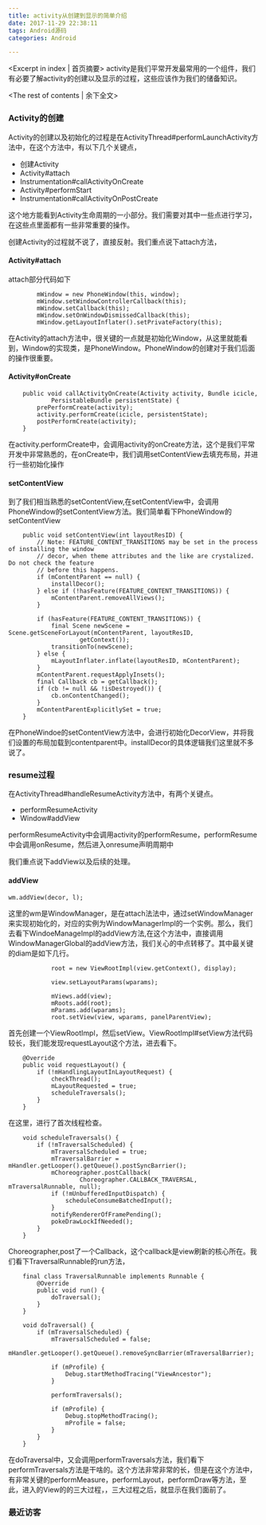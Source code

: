 ```yaml
---
title: activity从创建到显示的简单介绍
date: 2017-11-29 22:38:11
tags: Android源码
categories: Android

---
```

<Excerpt in index | 首页摘要>
activity是我们平常开发最常用的一个组件，我们有必要了解activity的创建以及显示的过程，这些应该作为我们的储备知识。

<!-- more -->
<The rest of contents | 余下全文>


### Activity的创建

Activity的创建以及初始化的过程是在ActivityThread#performLaunchActivity方法中，在这个方法中，有以下几个关键点，

* 创建Activity
* Activity#attach
* Instrumentation#callActivityOnCreate
* Activity#performStart
* Instrumentation#callActivityOnPostCreate

这个地方能看到Activity生命周期的一小部分。我们需要对其中一些点进行学习，在这些点里面都有一些非常重要的操作。

创建Activity的过程就不说了，直接反射。我们重点说下attach方法，

#### Activity#attach

attach部分代码如下

```
        mWindow = new PhoneWindow(this, window);
        mWindow.setWindowControllerCallback(this);
        mWindow.setCallback(this);
        mWindow.setOnWindowDismissedCallback(this);
        mWindow.getLayoutInflater().setPrivateFactory(this);
```

在Activity的attach方法中，很关键的一点就是初始化Window，从这里就能看到，Window的实现类，是PhoneWindow。PhoneWindow的创建对于我们后面的操作很重要。

#### Activity#onCreate

```
    public void callActivityOnCreate(Activity activity, Bundle icicle,
            PersistableBundle persistentState) {
        prePerformCreate(activity);
        activity.performCreate(icicle, persistentState);
        postPerformCreate(activity);
    }
```

在activity.performCreate中，会调用activity的onCreate方法，这个是我们平常开发中非常熟悉的，在onCreate中，我们调用setContentView去填充布局，并进行一些初始化操作

#### setContentView

到了我们相当熟悉的setContentView,在setContentView中，会调用PhoneWindow的setContentView方法。我们简单看下PhoneWindow的setContentView

```
    public void setContentView(int layoutResID) {
        // Note: FEATURE_CONTENT_TRANSITIONS may be set in the process of installing the window
        // decor, when theme attributes and the like are crystalized. Do not check the feature
        // before this happens.
        if (mContentParent == null) {
            installDecor();
        } else if (!hasFeature(FEATURE_CONTENT_TRANSITIONS)) {
            mContentParent.removeAllViews();
        }

        if (hasFeature(FEATURE_CONTENT_TRANSITIONS)) {
            final Scene newScene = Scene.getSceneForLayout(mContentParent, layoutResID,
                    getContext());
            transitionTo(newScene);
        } else {
            mLayoutInflater.inflate(layoutResID, mContentParent);
        }
        mContentParent.requestApplyInsets();
        final Callback cb = getCallback();
        if (cb != null && !isDestroyed()) {
            cb.onContentChanged();
        }
        mContentParentExplicitlySet = true;
    }
```

在PhoneWindoe的setContentView方法中，会进行初始化DecorView，并将我们设置的布局加载到contentparent中。installDecor的具体逻辑我们这里就不多说了。


### resume过程

在ActivityThread#handleResumeActivity方法中，有两个关键点。

* performResumeActivity
* Window#addView

performResumeActivity中会调用activity的performResume，performResume中会调用onResume，然后进入onresume声明周期中

我们重点说下addView以及后续的处理。

#### addView


```
wm.addView(decor, l);
```
这里的wm是WindowManager，是在attach法法中，通过setWindowManager来实现初始化的，对应的实例为WindowManagerImpl的一个实例。那么，我们去看下WindoeManageImpl的addView方法,在这个方法中，直接调用WindowManagerGlobal的addView方法，我们关心的中点转移了。其中最关键的diam是如下几行。


```
            root = new ViewRootImpl(view.getContext(), display);

            view.setLayoutParams(wparams);

            mViews.add(view);
            mRoots.add(root);
            mParams.add(wparams);
            root.setView(view, wparams, panelParentView);
```

首先创建一个ViewRootImpl，然后setView。ViewRootImpl#setView方法代码较长，我们能发现requestLayout这个方法，进去看下。


```
    @Override
    public void requestLayout() {
        if (!mHandlingLayoutInLayoutRequest) {
            checkThread();
            mLayoutRequested = true;
            scheduleTraversals();
        }
    }
```
在这里，进行了首次线程检查。

```
    void scheduleTraversals() {
        if (!mTraversalScheduled) {
            mTraversalScheduled = true;
            mTraversalBarrier = mHandler.getLooper().getQueue().postSyncBarrier();
            mChoreographer.postCallback(
                    Choreographer.CALLBACK_TRAVERSAL, mTraversalRunnable, null);
            if (!mUnbufferedInputDispatch) {
                scheduleConsumeBatchedInput();
            }
            notifyRendererOfFramePending();
            pokeDrawLockIfNeeded();
        }
    }
```
Choreographer,post了一个Callback，这个callback是view刷新的核心所在。我们看下TraversalRunnable的run方法，

```
    final class TraversalRunnable implements Runnable {
        @Override
        public void run() {
            doTraversal();
        }
    }
```

```
    void doTraversal() {
        if (mTraversalScheduled) {
            mTraversalScheduled = false;
            mHandler.getLooper().getQueue().removeSyncBarrier(mTraversalBarrier);

            if (mProfile) {
                Debug.startMethodTracing("ViewAncestor");
            }

            performTraversals();

            if (mProfile) {
                Debug.stopMethodTracing();
                mProfile = false;
            }
        }
    }
```


在doTraversal中，又会调用performTraversals方法，我们看下performTraversals方法是干啥的。这个方法非常非常的长，但是在这个方法中，有非常关键的performMeasure，performLayout，performDraw等方法，至此，进入的View的的三大过程，，三大过程之后，就显示在我们面前了。






### 最近访客
<ul class="ds-recent-visitors" data-num-items="46" data-avatar-size="40"></ul>